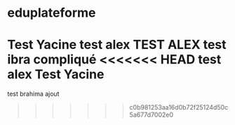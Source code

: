 # eduplateforme

Test Yacine
test alex
TEST ALEX
test ibra
compliqué
<<<<<<< HEAD
test alex Test Yacine
=======
test brahima ajout
>>>>>>> c0b981253aa16d0b72f25124d50c5a677d7002e0
